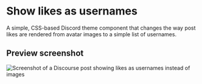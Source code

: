 # Show likes as usernames

A simple, CSS-based Discord theme component that changes the way post likes are rendered from avatar images to a simple list of usernames.

## Preview screenshot

![Screenshot of a Discourse post showing likes as usernames instead of images](https://user-images.githubusercontent.com/5636050/99838247-193e3600-2b69-11eb-9347-e7d33cc4fccd.png)
